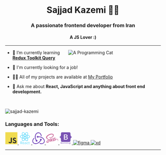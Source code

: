 <h1 align="center">Sajjad Kazemi 👨‍💻</h1>
<h3 align="center">A passionate frontend developer from Iran</h3>
<h4 align='center'>A JS Lover :)</h4>
<hr/>
<img align='right' width='300' src="https://cdn.dribbble.com/users/2789762/screenshots/8630894/media/583b209224b027954cb6e8b9901cb731.gif" alt="A Programming Cat">

- 🌱 I’m currently learning <a target='_blank' href='https://redux-toolkit.js.org/rtk-query/overview'> **Redux Toolkit Query** </a>

- 🔭 I'm currently looking for a job!

- 👨‍💻 All of my projects are available at [My Portfolio](https://sajjad-kazemi-portfolio.netlify.app)

- 💬 Ask me about **React, JavaScript and anything about front end development.**

<br/>
<p><img align="center" src="https://github-readme-stats.vercel.app/api/top-langs?username=sajjad-kazemi&show_icons=true&theme=swift&cache_seconds=1800&locale=en&layout=compact" alt="sajjad-kazemi" /></p>



<h3 align="left">Languages and Tools:</h3>
<p align="left"> 
<a href="https://developer.mozilla.org/en-US/docs/Web/JavaScript" target="_blank" rel="noreferrer"> <img src="https://raw.githubusercontent.com/devicons/devicon/master/icons/javascript/javascript-original.svg" alt="javascript" width="40" height="40"/> </a>
<a href="https://reactjs.org/" target="_blank" rel="noreferrer"> <img src="https://raw.githubusercontent.com/devicons/devicon/master/icons/react/react-original-wordmark.svg" alt="react" width="40" height="40"/> </a>
<a href="https://redux.js.org" target="_blank" rel="noreferrer"> <img src="https://raw.githubusercontent.com/devicons/devicon/master/icons/redux/redux-original.svg" alt="redux" width="40" height="40"/> </a>
<a href="https://sass-lang.com" target="_blank" rel="noreferrer"> <img src="https://raw.githubusercontent.com/devicons/devicon/master/icons/sass/sass-original.svg" alt="sass" width="40" height="40"/> </a>
<a href="https://getbootstrap.com" target="_blank" rel="noreferrer"> <img src="https://raw.githubusercontent.com/devicons/devicon/master/icons/bootstrap/bootstrap-plain-wordmark.svg" alt="bootstrap" width="40" height="40"/> </a>
<a href="https://www.figma.com/" target="_blank" rel="noreferrer"> <img src="https://www.vectorlogo.zone/logos/figma/figma-icon.svg" alt="figma" width="40" height="40"/> </a>
<a href="https://www.adobe.com/products/xd.html" target="_blank" rel="noreferrer"> <img src="https://cdn.worldvectorlogo.com/logos/adobe-xd.svg" alt="xd" width="40" height="40"/> </a> 
</p>
<hr/>
